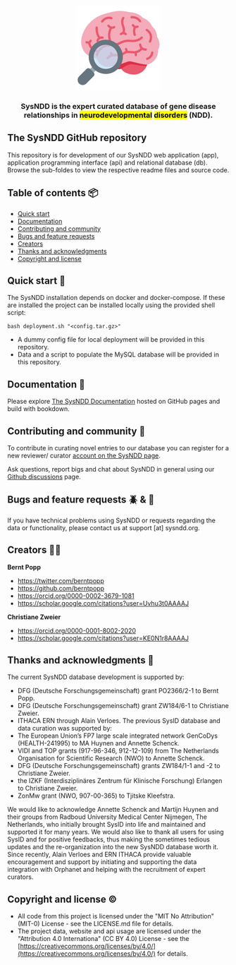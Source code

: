 <p align="center">
  <a href="https://sysndd.dbmr.unibe.ch/">
    <img src="app/public/img/icons/android-chrome-192x192.png" alt="SysNDD logo" width="192" height="192">
  </a>
</p>

<h3 align="center">
SysNDD is the expert curated database of gene disease relationships in <mark>neurodevelopmental</mark> <mark>disorders</mark> (NDD).
</h3>


## The SysNDD GitHub repository

This repository is for development of our SysNDD web application (app), application programming interface (api) and relational database (db). Browse the sub-foldes to view the respective readme files and source code.



## Table of contents 📦

- [Quick start](#quick-start)
- [Documentation](#documentation)
- [Contributing and community](#contributing-and-community)
- [Bugs and feature requests](#bugs-and-feature-requests)
- [Creators](#creators)
- [Thanks and acknowledgments](#thanks-and-acknowledgments)
- [Copyright and license](#copyright-and-license)



## Quick start 🏁
The SysNDD installation depends on docker and docker-compose.
If these are installed the project can be installed locally using the provided shell script:

```
bash deployment.sh "<config.tar.gz>"
```

- A dummy config file for local deployment will be provided in this repository.
- Data and a script to populate the MySQL database will be provided in this repository.



## Documentation 📝
Please explore [The SysNDD Documentation](https://berntpopp.github.io/sysndd/) hosted on GitHub pages and build with bookdown.


## Contributing and community 👥
To contribute in curating novel entries to our database you can register for a new reviewer/ curator [account on the SysNDD page](https://sysndd.dbmr.unibe.ch/Register).

Ask questions, report bigs and chat about SysNDD in general using our [Github discussions](https://github.com/berntpopp/sysndd/discussions) page.


## Bugs and feature requests 🪲 & 🌟
If you have technical problems using SysNDD or requests regarding the data or functionality, please contact us at support [at] sysndd.org.


## Creators 👩‍🔬

**Bernt Popp**

- <https://twitter.com/berntpopp>
- <https://github.com/berntpopp>
- <https://orcid.org/0000-0002-3679-1081>
- <https://scholar.google.com/citations?user=Uvhu3t0AAAAJ>

**Christiane Zweier**

- <https://orcid.org/0000-0001-8002-2020>
- <https://scholar.google.com/citations?user=KE0N1r8AAAAJ>



## Thanks and acknowledgments 🤗
The current SysNDD database development is supported by:
- DFG (Deutsche Forschungsgemeinschaft) grant PO2366/2-1 to Bernt Popp.
- DFG (Deutsche Forschungsgemeinschaft) grant ZW184/6-1 to Christiane Zweier.
- ITHACA ERN through Alain Verloes.
The previous SysID database and data curation was supported by:
- The European Union’s FP7 large scale integrated network GenCoDys (HEALTH-241995) to MA Huynen and Annette Schenck.
- VIDI and TOP grants (917-96-346, 912-12-109) from The Netherlands Organisation for Scientific Research (NWO) to Annette Schenck.
- DFG (Deutsche Forschungsgemeinschaft) grants ZW184/1-1 and -2 to Christiane Zweier.
- the IZKF (Interdisziplinäres Zentrum für Klinische Forschung) Erlangen to Christiane Zweier.
- ZonMw grant (NWO, 907-00-365) to Tjitske Kleefstra.

We would like to acknowledge Annette Schenck and Martijn Huynen and their groups from Radboud University Medical Center Nijmegen, The Netherlands, who initially brought SysID into life and maintained and supported it for many years. We would also like to thank all users for using SysID and for positive feedbacks, thus making the sometimes tedious updates and the re-organization into the new SysNDD database worth it. Since recently, Alain Verloes and ERN ITHACA provide valuable encouragement and support by initiating and supporting the data integration with Orphanet and helping with the recruitment of expert curators.



## Copyright and license ©️
- All code from this project is licensed under the "MIT No Attribution" (MIT-0) License - see the LICENSE.md file for details.
- The project data, website and api usage are licensed under the "Attribution 4.0 Internationa" (CC BY 4.0) License - see the [https://creativecommons.org/licenses/by/4.0/](https://creativecommons.org/licenses/by/4.0/) for details.